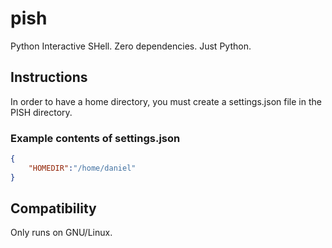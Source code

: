 # pish

Python Interactive SHell. Zero dependencies. Just Python.

## Instructions

In order to have a home directory, you must create a settings.json file in the PISH directory.

### Example contents of settings.json
```json
{
    "HOMEDIR":"/home/daniel"
}
```

## Compatibility

Only runs on GNU/Linux.
